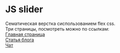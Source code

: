 # JS slider

Сематическая верстка сиспользованием flex css.  
Три страницы, посмотреть можно по ссылкам:  
[Главная страница](https://raw.githack.com/obelix84/otus-js-html-hw9/develop/src/index.html)  
[Статья блога](https://raw.githack.com/obelix84/otus-js-html-hw9/develop/src/blog.html)  
[Чат](https://raw.githack.com/obelix84/otus-js-html-hw9/develop/src/chat.html)
